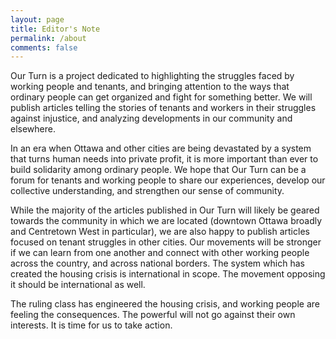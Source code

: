 ```yaml
---
layout: page
title: Editor's Note
permalink: /about
comments: false
---
```


<p>Our Turn is a project dedicated to highlighting the struggles faced by working people and tenants, and bringing attention to the ways that ordinary people can get organized and fight for something better. We will publish articles telling the stories of tenants and workers in their struggles against injustice, and analyzing developments in our community and elsewhere.</p>

<p>In an era when Ottawa and other cities are being devastated by a system that turns human needs into private profit, it is more important than ever to build solidarity among ordinary people. We hope that Our Turn can be a forum for tenants and working people to share our experiences, develop our collective understanding, and strengthen our sense of community. </p>

<p>While the majority of the articles published in Our Turn will likely be geared towards the community in which we are located (downtown Ottawa broadly and Centretown West in particular), we are also happy to publish articles focused on tenant struggles in other cities. Our movements will be stronger if we can learn from one another and connect with other working people across the country, and across national borders. The system which has created the housing crisis is international in scope. The movement opposing it should be international as well.</p>

<p>The ruling class has engineered the housing crisis, and working people are feeling the consequences. The powerful will not go against their own interests. It is time for us to take action.</p>

